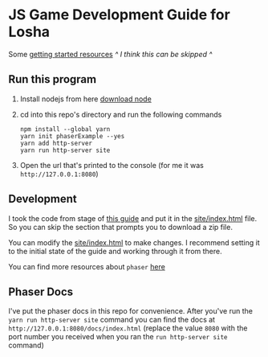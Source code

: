 # JS Game Development Guide for Losha


Some [getting started resources](https://phaser.io/tutorials/getting-started-phaser3)
*^ I think this can be skipped ^*

## Run this program

1. Install nodejs from here [download node](https://nodejs.org/en/download/)

2. cd into this repo's directory and run the following commands
    ```
    npm install --global yarn
    yarn init phaserExample --yes
    yarn add http-server
    yarn run http-server site
    ```
3. Open the url that's printed to the console (for me it was `http://127.0.0.1:8080`)


## Development

I took the code from stage of [this guide](https://phaser.io/tutorials/making-your-first-phaser-3-game/part1) and put it in the [site/index.html](site/index.html) file. So you can skip the section that prompts you to download a zip file.


You can modify the [site/index.html](site/index.html) to make changes. I recommend setting it to the initial state of the guide and working through it from there.

You can find more resources about `phaser` [here](
https://phaser.io/learn)

## Phaser Docs

I've put the phaser docs in this repo for convenience. After you've run the `yarn run http-server site` command you can find the docs at `http://127.0.0.1:8080/docs/index.html` (replace the value `8080` with the port number you received when you ran the `run http-server site` command)